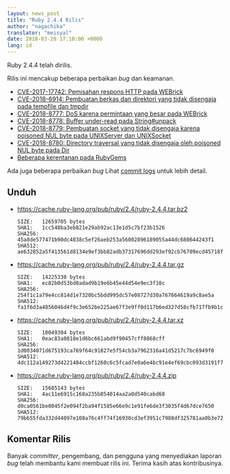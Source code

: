 ```yaml
---
layout: news_post
title: "Ruby 2.4.4 Rilis"
author: "nagachika"
translator: "meisyal"
date: 2018-03-28 17:10:00 +0000
lang: id
---
```


Ruby 2.4.4 telah dirilis.

Rilis ini mencakup beberapa perbaikan *bug* dan keamanan.

* [CVE-2017-17742: Pemisahan respons HTTP pada WEBrick](/id/news/2018/03/28/http-response-splitting-in-webrick-cve-2017-17742/)
* [CVE-2018-6914: Pembuatan berkas dan direktori yang tidak disengaja pada tempfile dan tmpdir](/id/news/2018/03/28/unintentional-file-and-directory-creation-with-directory-traversal-cve-2018-6914/)
* [CVE-2018-8777: DoS karena permintaan yang besar pada WEBrick](/id/news/2018/03/28/large-request-dos-in-webrick-cve-2018-8777/)
* [CVE-2018-8778: Buffer under-read pada String#unpack](/id/news/2018/03/28/buffer-under-read-unpack-cve-2018-8778/)
* [CVE-2018-8779: Pembuatan socket yang tidak disengaja karena poisoned NUL byte pada UNIXServer dan UNIXSocket](/id/news/2018/03/28/poisoned-nul-byte-unixsocket-cve-2018-8779/)
* [CVE-2018-8780: Directory traversal yang tidak disengaja oleh poisoned NUL byte pada Dir](/id/news/2018/03/28/poisoned-nul-byte-dir-cve-2018-8780/)
* [Beberapa kerentanan pada RubyGems](/id/news/2018/02/17/multiple-vulnerabilities-in-rubygems/)


Ada juga beberapa perbaikan *bug*
Lihat [commit logs](https://github.com/ruby/ruby/compare/v2_4_3...v2_4_4) untuk lebih detail.

## Unduh

* <https://cache.ruby-lang.org/pub/ruby/2.4/ruby-2.4.4.tar.bz2>

      SIZE:   12659705 bytes
      SHA1:   1cc548ba3eb821e29ab92ac13e1d5c7bf23b1526
      SHA256: 45a8de577471b90dc4838c5ef26aeb253a56002896189055a44dc680644243f1
      SHA512: ae632852a5f413561d8134e9ef3bb82adb37317696dd293ef92cb76709ecd45718f14116ecce35b12f1c2dd53ccae8dabc7a924a270072b697512d11f4922347

* <https://cache.ruby-lang.org/pub/ruby/2.4/ruby-2.4.4.tar.gz>

      SIZE:   14225338 bytes
      SHA1:   ec82b0d53bd0adad9b19e6b45e44d54e9ec3f10c
      SHA256: 254f1c1a79e4cc814d1e7320bc5bdd995dc57e08727d30a767664619a9c8ae5a
      SHA512: fa1f6d3a4856046d4f9c3e652be225ae67f3e9ff0d117b6ed327d58cfb717fb9b1ce81d06a3302e486e7da0b5f67b16341666ceb02a554a428d221d008263ed8

* <https://cache.ruby-lang.org/pub/ruby/2.4/ruby-2.4.4.tar.xz>

      SIZE:   10049304 bytes
      SHA1:   0eac83a0818e1d6bc661abd9f90457cff8868cff
      SHA256: 1d0034071d675193ca769f64c91827e5f54cb3a7962316a41d5217c7bc6949f0
      SHA512: 4dc112a149273d4221484ccbf1260c6c5fcad7e0a6e4bc91e4ef69cbc093d3191f7abd71420f80d680f8ea5d111e6803ba2af32166aa501913639e6d5696fde0

* <https://cache.ruby-lang.org/pub/ruby/2.4/ruby-2.4.4.zip>

      SIZE:   15685143 bytes
      SHA1:   4ac11e6915c168a235b854014aa2a0d540cabd68
      SHA256: d0ca0561be0045f2e094f2ba94f1585e66e9c1e91fe6de3f3035f4d67dce7650
      SHA512: 79b655fda332d44097e108a76c4ff74f16930cd3ef3951c7988df325781aa0b3e724697107d964735f31a2457a835f08fa72c4eadd5ef7d3ccc1e6c9185f37e3

## Komentar Rilis

Banyak *committer*, pengembang, dan pengguna yang menyediakan laporan *bug*
telah membantu kami membuat rilis ini.
Terima kasih atas kontribusinya.
